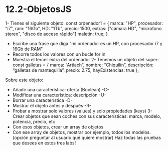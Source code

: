 # 12.2-ObjetosJS
 
1- Tienes el siguiente objeto:
const ordenador1 = {
marca: "HP",
procesador: "i7",
ram: "16Gb",
HD: "1Tb",
precio: 1500,
extras: ["cámara HD", "microfono stereo", "disco de acceso rápido"]
maletin: true;
}
- Escribe una frase que diga "mi ordenador es un HP, con procesador i7 y 16Gb de RAM"
- Recorre todos los valores con un bucle for in
- Muestra el tercer extra del ordenador
2- Tenemos un objeto del super:
const galletas = {
marca: “Artiach”,
nombre: “Chiquilín”,
descripción: “galletas de mantequilla”,
precio: 2.75,
hayExistencias: true
};

Sobre este objeto:
- Añadir una característica: oferta (Boolean) -C-
- Modificar una característica: descripción -U-
- Borrar una característica -D-
- Mostrar el objeto antes y después -R-
- Probar a mostrar solo valores (values) y solo propiedades (keys)
3- Crear objetos que sean coches con sus características: marca, modelo, potencia, precio, etc
- Con esos objetos, crear un array de objetos
- Con ese array de objetos, mostrar por ejemplo, todos los modelos. (opción preguntar al usuario
qué quiere mostrar)
Haz todas las pruebas que desees en estos tres labs!
